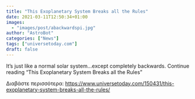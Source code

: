 ```yaml
---
title: "This Exoplanetary System Breaks all the Rules"
date: 2021-03-11T12:50:34+01:00
images:
  - "images/post/abackwardspi.jpg"
author: "AstroBot"
categories: ["News"]
tags: ["universetoday.com"]
draft: false
---
```


It’s just like a normal solar system…except completely backwards. Continue reading “This Exoplanetary System Breaks all the Rules” 

Διαβάστε περισσότερα: https://www.universetoday.com/150431/this-exoplanetary-system-breaks-all-the-rules/
